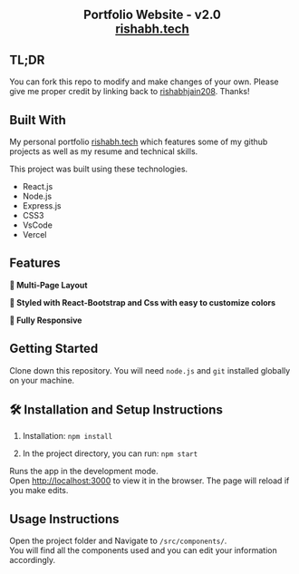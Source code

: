 <h2 align="center">
  Portfolio Website - v2.0<br/>
  <a href="https://rishabh-lac.vercel.app/" target="_blank">rishabh.tech</a>
<br/>

## TL;DR

You can fork this repo to modify and make changes of your own. Please give me proper credit by linking back to [rishabhjain208](https://github.com/rishabhjain208/Portfolio). Thanks!

## Built With

My personal portfolio <a href="https://rishabh-lac.vercel.app/" target="_blank">rishabh.tech</a> which features some of my github projects as well as my resume and technical skills.<br/>

This project was built using these technologies.

- React.js
- Node.js
- Express.js
- CSS3
- VsCode
- Vercel

## Features

**📖 Multi-Page Layout**

**🎨 Styled with React-Bootstrap and Css with easy to customize colors**

**📱 Fully Responsive**

## Getting Started

Clone down this repository. You will need `node.js` and `git` installed globally on your machine.

## 🛠 Installation and Setup Instructions

1. Installation: `npm install`

2. In the project directory, you can run: `npm start`

Runs the app in the development mode.\
Open [http://localhost:3000](http://localhost:3000) to view it in the browser.
The page will reload if you make edits.

## Usage Instructions

Open the project folder and Navigate to `/src/components/`. <br/>
You will find all the components used and you can edit your information accordingly.


